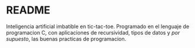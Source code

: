 # README
Inteligencia artificial imbatible en tic-tac-toe. Programado en el lenguaje de programacion C, con aplicaciones de recursividad, tipos de datos y *por supuesto*,  las buenas practicas de programacion.
